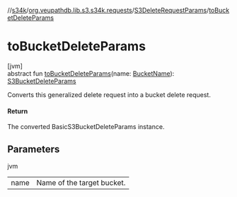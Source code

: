 //[s34k](../../../index.md)/[org.veupathdb.lib.s3.s34k.requests](../index.md)/[S3DeleteRequestParams](index.md)/[toBucketDeleteParams](to-bucket-delete-params.md)

# toBucketDeleteParams

[jvm]\
abstract fun [toBucketDeleteParams](to-bucket-delete-params.md)(name: [BucketName](../../org.veupathdb.lib.s3.s34k.fields/-bucket-name/index.md)): [S3BucketDeleteParams](../../org.veupathdb.lib.s3.s34k.requests.client/-s3-bucket-delete-params/index.md)

Converts this generalized delete request into a bucket delete request.

#### Return

The converted BasicS3BucketDeleteParams instance.

## Parameters

jvm

| | |
|---|---|
| name | Name of the target bucket. |
